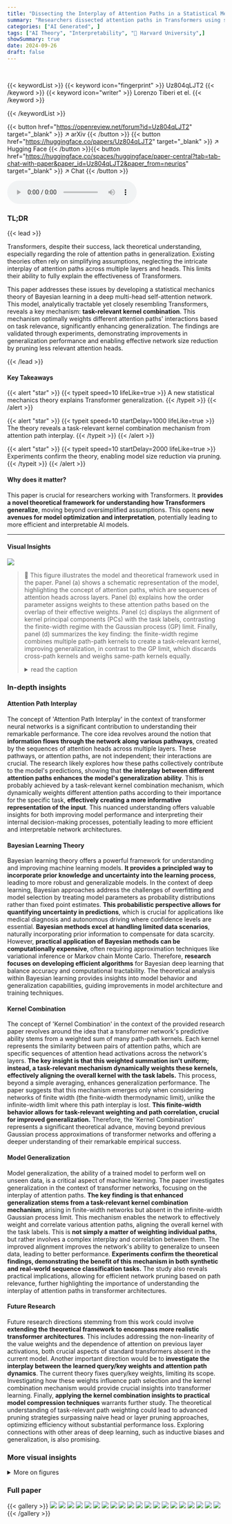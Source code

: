 ```yaml
---
title: "Dissecting the Interplay of Attention Paths in a Statistical Mechanics Theory of Transformers"
summary: "Researchers dissected attention paths in Transformers using statistical mechanics, revealing a task-relevant kernel combination mechanism boosting generalization performance."
categories: ["AI Generated", ]
tags: ["AI Theory", "Interpretability", "🏢 Harvard University",]
showSummary: true
date: 2024-09-26
draft: false
---
```


<br>

{{< keywordList >}}
{{< keyword icon="fingerprint" >}} Uz804qLJT2 {{< /keyword >}}
{{< keyword icon="writer" >}} Lorenzo Tiberi et el. {{< /keyword >}}
 
{{< /keywordList >}}

{{< button href="https://openreview.net/forum?id=Uz804qLJT2" target="_blank" >}}
↗ arXiv
{{< /button >}}
{{< button href="https://huggingface.co/papers/Uz804qLJT2" target="_blank" >}}
↗ Hugging Face
{{< /button >}}{{< button href="https://huggingface.co/spaces/huggingface/paper-central?tab=tab-chat-with-paper&paper_id=Uz804qLJT2&paper_from=neurips" target="_blank" >}}
↗ Chat
{{< /button >}}




<audio controls>
    <source src="https://ai-paper-reviewer.com/Uz804qLJT2/podcast.wav" type="audio/wav">
    Your browser does not support the audio element.
</audio>


### TL;DR


{{< lead >}}

Transformers, despite their success, lack theoretical understanding, especially regarding the role of attention paths in generalization.  Existing theories often rely on simplifying assumptions, neglecting the intricate interplay of attention paths across multiple layers and heads. This limits their ability to fully explain the effectiveness of Transformers.



This paper addresses these issues by developing a statistical mechanics theory of Bayesian learning in a deep multi-head self-attention network. This model, analytically tractable yet closely resembling Transformers, reveals a key mechanism: **task-relevant kernel combination**. This mechanism optimally weights different attention paths' interactions based on task relevance, significantly enhancing generalization.  The findings are validated through experiments, demonstrating improvements in generalization performance and enabling effective network size reduction by pruning less relevant attention heads.

{{< /lead >}}


#### Key Takeaways

{{< alert "star" >}}
{{< typeit speed=10 lifeLike=true >}} A new statistical mechanics theory explains Transformer generalization. {{< /typeit >}}
{{< /alert >}}

{{< alert "star" >}}
{{< typeit speed=10 startDelay=1000 lifeLike=true >}} The theory reveals a task-relevant kernel combination mechanism from attention path interplay. {{< /typeit >}}
{{< /alert >}}

{{< alert "star" >}}
{{< typeit speed=10 startDelay=2000 lifeLike=true >}} Experiments confirm the theory, enabling model size reduction via pruning. {{< /typeit >}}
{{< /alert >}}

#### Why does it matter?
This paper is crucial for researchers working with Transformers.  It **provides a novel theoretical framework for understanding how Transformers generalize**, moving beyond oversimplified assumptions.  This opens **new avenues for model optimization and interpretation**, potentially leading to more efficient and interpretable AI models.

------
#### Visual Insights



![](https://ai-paper-reviewer.com/Uz804qLJT2/figures_2_1.jpg)

> 🔼 This figure illustrates the model and theoretical framework used in the paper. Panel (a) shows a schematic representation of the model, highlighting the concept of attention paths, which are sequences of attention heads across layers. Panel (b) explains how the order parameter assigns weights to these attention paths based on the overlap of their effective weights. Panel (c) displays the alignment of kernel principal components (PCs) with the task labels, contrasting the finite-width regime with the Gaussian process (GP) limit. Finally, panel (d) summarizes the key finding: the finite-width regime combines multiple path-path kernels to create a task-relevant kernel, improving generalization, in contrast to the GP limit, which discards cross-path kernels and weighs same-path kernels equally.
> <details>
> <summary>read the caption</summary>
> Figure 1: Scheme of the model and theory (a) Scheme of the model in terms of attention paths. (b) The order parameter assigns to each pair of paths a weight, given by the overlap between the corresponding effective weights. (c) Alignment of the kernel PCs with the vector of task labels Y, in the finite-width (FW) vs GP regimes. (d) Kernel as the weighted sum of many path-path kernels. Task-relevant kernel combination occurs in the finite-width regime (FW), but not in the GP limit, in which cross-path kernels are discarded, and same-path kernels are equally weighted. The result is an improved kernel-task alignment in the finite-width regime (shown in (c)), enhancing generalization.
> </details>







### In-depth insights


#### Attention Path Interplay
The concept of 'Attention Path Interplay' in the context of transformer neural networks is a significant contribution to understanding their remarkable performance.  The core idea revolves around the notion that **information flows through the network along various pathways**, created by the sequences of attention heads across multiple layers.  These pathways, or attention paths, are not independent; their interactions are crucial. The research likely explores how these paths collectively contribute to the model's predictions, showing that **the interplay between different attention paths enhances the model's generalization ability**. This is probably achieved by a task-relevant kernel combination mechanism, which dynamically weights different attention paths according to their importance for the specific task, **effectively creating a more informative representation of the input**.  This nuanced understanding offers valuable insights for both improving model performance and interpreting their internal decision-making processes, potentially leading to more efficient and interpretable network architectures.

#### Bayesian Learning Theory
Bayesian learning theory offers a powerful framework for understanding and improving machine learning models.  **It provides a principled way to incorporate prior knowledge and uncertainty into the learning process**, leading to more robust and generalizable models.  In the context of deep learning, Bayesian approaches address the challenges of overfitting and model selection by treating model parameters as probability distributions rather than fixed point estimates.  **This probabilistic perspective allows for quantifying uncertainty in predictions**, which is crucial for applications like medical diagnosis and autonomous driving where confidence levels are essential.   **Bayesian methods excel at handling limited data scenarios**, naturally incorporating prior information to compensate for data scarcity.  However, **practical application of Bayesian methods can be computationally expensive**, often requiring approximation techniques like variational inference or Markov chain Monte Carlo.  Therefore, **research focuses on developing efficient algorithms** for Bayesian deep learning that balance accuracy and computational tractability.  The theoretical analysis within Bayesian learning provides insights into model behavior and generalization capabilities, guiding improvements in model architecture and training techniques.

#### Kernel Combination
The concept of 'Kernel Combination' in the context of the provided research paper revolves around the idea that a transformer network's predictive ability stems from a weighted sum of many path-path kernels. Each kernel represents the similarity between pairs of attention paths, which are specific sequences of attention head activations across the network's layers.  **The key insight is that this weighted summation isn't uniform; instead, a task-relevant mechanism dynamically weights these kernels, effectively aligning the overall kernel with the task labels.** This process, beyond a simple averaging, enhances generalization performance.  The paper suggests that this mechanism emerges only when considering networks of finite width (the finite-width thermodynamic limit), unlike the infinite-width limit where this path interplay is lost.  **This finite-width behavior allows for task-relevant weighting and path correlation, crucial for improved generalization.** Therefore, the 'Kernel Combination' represents a significant theoretical advance, moving beyond previous Gaussian process approximations of transformer networks and offering a deeper understanding of their remarkable empirical success.

#### Model Generalization
Model generalization, the ability of a trained model to perform well on unseen data, is a critical aspect of machine learning.  The paper investigates generalization in the context of transformer networks, focusing on the interplay of attention paths.  **The key finding is that enhanced generalization stems from a task-relevant kernel combination mechanism**, arising in finite-width networks but absent in the infinite-width Gaussian process limit. This mechanism enables the network to effectively weight and correlate various attention paths, aligning the overall kernel with the task labels. This is **not simply a matter of weighting individual paths**, but rather involves a complex interplay and correlation between them. The improved alignment improves the network's ability to generalize to unseen data, leading to better performance.  **Experiments confirm the theoretical findings, demonstrating the benefit of this mechanism in both synthetic and real-world sequence classification tasks.**  The study also reveals practical implications, allowing for efficient network pruning based on path relevance, further highlighting the importance of understanding the interplay of attention paths in transformer architectures.

#### Future Research
Future research directions stemming from this work could involve **extending the theoretical framework to encompass more realistic transformer architectures**. This includes addressing the non-linearity of the value weights and the dependence of attention on previous layer activations, both crucial aspects of standard transformers absent in the current model.  Another important direction would be to **investigate the interplay between the learned query/key weights and attention path dynamics**. The current theory fixes query/key weights, limiting its scope.  Investigating how these weights influence path selection and the kernel combination mechanism would provide crucial insights into transformer learning.  Finally, **applying the kernel combination insights to practical model compression techniques** warrants further study. The theoretical understanding of task-relevant path weighting could lead to advanced pruning strategies surpassing naive head or layer pruning approaches, optimizing efficiency without substantial performance loss.  Exploring connections with other areas of deep learning, such as inductive biases and generalization, is also promising.


### More visual insights

<details>
<summary>More on figures
</summary>


![](https://ai-paper-reviewer.com/Uz804qLJT2/figures_6_1.jpg)

> 🔼 This figure illustrates the results of a hidden Markov chain classification task.  Panel (a) shows a schematic of the task, illustrating the hidden and visible states of the Markov chain. Panel (b) shows a schematic of the network architecture with the different attention paths. Panel (c) compares the classification accuracy of the network for different network widths (N), contrasting the theoretical predictions with empirical results obtained from sampling. The bottom half of (c) shows the order parameter (U) for different network widths, visualizing the interplay between attention paths. Panel (d) displays the overlap between kernel principal components (PCs) and task labels, highlighting the alignment improvement in the finite-width regime. Finally, panel (e) repeats the experiment in (c) but with increased noise and a reduced number of paths.
> <details>
> <summary>read the caption</summary>
> Figure 2: Hidden Markov chain task. (a) Illustration of the task. (b) Schematics of the network and its attention paths. (c) Top: Classification accuracy for varying N (theory: blue crosses, joined by blue line; samples: black dots). Red lines: GP limit for a network consisting of all paths (solid), the good path (dashed), and the good and denoising paths (dotted). Bottom: Matrix elements of U, for varying N. The matrix indices are labeled with the corresponding path name, according to the legend in (b). (d) Normalized overlap, or cosine similarity, between the PCs of the kernel K and the vector of task labels Y (N = 10: blue; GP limit: orange). PCs are ranked by their eigenvalues, from largest to smallest. Only the first 30 PCs are shown. (e) Same as (c), but for increased στ = 5 and a network consisting of only the good and denoising paths.
> </details>



![](https://ai-paper-reviewer.com/Uz804qLJT2/figures_7_1.jpg)

> 🔼 This figure presents the results of the one-shot image classification experiments. It shows the classification accuracy for varying network widths N in both the GP limit and the finite-width regime. The figure also depicts the elements of the order parameter U, illustrating the interplay of attention paths. Kernel principal components (PCs) are visualized, highlighting the kernel-task alignment. Finally, the figure shows the head scores and performance drop after pruning, demonstrating the effectiveness of head pruning for model reduction.
> <details>
> <summary>read the caption</summary>
> Figure 3: One-shot image classification task. (a) Scheme of the task. (b) Classification accuracy in the GP limit (red line) and the finite-width regime (FW) for varying N (theory: blue crosses, joined by blue line; samples: black dots). (c) Matrix elements of U. The 'theory' and 'sampled' Us are for N = 10. The matrix indices are labeled with the path index π = (h1, h2). (d) Kernel PCs' overlap with the task, in the GP limit and in the finite-width regime for N = 10. Only the first 50 PCs are shown. (e) Head score (blue) and performance drop (red) after pruning the head, for the model trained with gradient descent. (f) Classification accuracy of the model trained with gradient descent, after pruning a growing number of heads, in order of their head score.
> </details>



![](https://ai-paper-reviewer.com/Uz804qLJT2/figures_18_1.jpg)

> 🔼 This figure illustrates the model and theory presented in the paper. Panel (a) shows a schematic representation of the model, highlighting the concept of attention paths as information pathways through the attention heads across different layers. Panel (b) explains the role of the order parameter in assigning weights to pairs of attention paths based on their overlap, essentially emphasizing the interaction between these paths. Panel (c) compares the alignment of principal components (PCs) of the kernel with task labels in the finite-width (FW) and Gaussian process (GP) regimes. The FW regime exhibits better alignment due to the interplay of attention paths. Finally, panel (d) demonstrates how the kernel is composed of multiple path-path kernels that are combined in the FW regime to improve generalization performance, which is not the case in the GP limit.
> <details>
> <summary>read the caption</summary>
> Figure 1: Scheme of the model and theory (a) Scheme of the model in terms of attention paths. (b) The order parameter assigns to each pair of paths a weight, given by the overlap between the corresponding effective weights. (c) Alignment of the kernel PCs with the vector of task labels Y, in the finite-width (FW) vs GP regimes. (d) Kernel as the weighted sum of many path-path kernels. Task-relevant kernel combination occurs in the finite-width regime (FW), but not in the GP limit, in which cross-path kernels are discarded, and same-path kernels are equally weighted. The result is an improved kernel-task alignment in the finite-width regime (shown in (c)), enhancing generalization.
> </details>



![](https://ai-paper-reviewer.com/Uz804qLJT2/figures_32_1.jpg)

> 🔼 This figure shows results from a Hidden Markov Chain classification task. Panel (a) illustrates the task's setup. Panel (b) provides a schematic of the network architecture and its attention paths. Panel (c) presents a comparison of classification accuracy (top) and order parameter (bottom) across different network widths (N). Panel (d) displays the alignment between kernel principal components (PCs) and task labels. Panel (e) repeats the analysis of panel (c) but under noisier conditions.
> <details>
> <summary>read the caption</summary>
> Figure 2: Hidden Markov chain task. (a) Illustration of the task. (b) Schematics of the network and its attention paths. (c) Top: Classification accuracy for varying N (theory: blue crosses, joined by blue line; samples: black dots). Red lines: GP limit for a network consisting of all paths (solid), the good path (dashed), and the good and denoising paths (dotted). Bottom: Matrix elements of U, for varying N. The matrix indices are labeled with the corresponding path name, according to the legend in (b). (d) Normalized overlap, or cosine similarity, between the PCs of the kernel K and the vector of task labels Y (N = 10: blue; GP limit: orange). PCs are ranked by their eigenvalues, from largest to smallest. Only the first 30 PCs are shown. (e) Same as (c), but for increased στ = 5 and a network consisting of only the good and denoising paths.
> </details>



![](https://ai-paper-reviewer.com/Uz804qLJT2/figures_35_1.jpg)

> 🔼 This figure shows results for the hidden Markov chain sequence classification task. It includes schematics of the task and network, classification accuracy for different network widths (N), and the order parameter U, which captures the interplay of attention paths.  The plots show how classification accuracy improves in the finite-width regime (N>0) over the Gaussian Process (GP) limit, illustrating task-relevant kernel combination via attention paths.
> <details>
> <summary>read the caption</summary>
> Figure 2: Hidden Markov chain task. (a) Illustration of the task. (b) Schematics of the network and its attention paths. (c) Top: Classification accuracy for varying N (theory: blue crosses, joined by blue line; samples: black dots). Red lines: GP limit for a network consisting of all paths (solid), the good path (dashed), and the good and denoising paths (dotted). Bottom: Matrix elements of U, for varying N. The matrix indices are labeled with the corresponding path name, according to the legend in (b). (d) Normalized overlap, or cosine similarity, between the PCs of the kernel K and the vector of task labels Y (N = 10: blue; GP limit: orange). PCs are ranked by their eigenvalues, from largest to smallest. Only the first 30 PCs are shown. (e) Same as (c), but for increased στ = 5 and a network consisting of only the good and denoising paths.
> </details>



![](https://ai-paper-reviewer.com/Uz804qLJT2/figures_36_1.jpg)

> 🔼 This figure shows the results of experiments on a synthetic Hidden Markov Chain classification task.  Panel (a) illustrates the task setup. Panel (b) provides a schematic of the network architecture and the different attention paths through the network. Panel (c) displays classification accuracy as a function of network width (N), comparing theoretical predictions to empirical results from sampled networks.  It also shows the elements of the order parameter U for different N values. Panel (d) shows the alignment between kernel principal components (PCs) and task labels.  Finally, panel (e) replicates panel (c) but with increased noise and only the 'good' and 'denoising' paths active.
> <details>
> <summary>read the caption</summary>
> Figure 2: Hidden Markov chain task. (a) Illustration of the task. (b) Schematics of the network and its attention paths. (c) Top: Classification accuracy for varying N (theory: blue crosses, joined by blue line; samples: black dots). Red lines: GP limit for a network consisting of all paths (solid), the good path (dashed), and the good and denoising paths (dotted). Bottom: Matrix elements of U, for varying N. The matrix indices are labeled with the corresponding path name, according to the legend in (b). (d) Normalized overlap, or cosine similarity, between the PCs of the kernel K and the vector of task labels Y (N = 10: blue; GP limit: orange). PCs are ranked by their eigenvalues, from largest to smallest. Only the first 30 PCs are shown. (e) Same as (c), but for increased στ = 5 and a network consisting of only the good and denoising paths.
> </details>



</details>






### Full paper

{{< gallery >}}
<img src="https://ai-paper-reviewer.com/Uz804qLJT2/1.png" class="grid-w50 md:grid-w33 xl:grid-w25" />
<img src="https://ai-paper-reviewer.com/Uz804qLJT2/2.png" class="grid-w50 md:grid-w33 xl:grid-w25" />
<img src="https://ai-paper-reviewer.com/Uz804qLJT2/3.png" class="grid-w50 md:grid-w33 xl:grid-w25" />
<img src="https://ai-paper-reviewer.com/Uz804qLJT2/4.png" class="grid-w50 md:grid-w33 xl:grid-w25" />
<img src="https://ai-paper-reviewer.com/Uz804qLJT2/5.png" class="grid-w50 md:grid-w33 xl:grid-w25" />
<img src="https://ai-paper-reviewer.com/Uz804qLJT2/6.png" class="grid-w50 md:grid-w33 xl:grid-w25" />
<img src="https://ai-paper-reviewer.com/Uz804qLJT2/7.png" class="grid-w50 md:grid-w33 xl:grid-w25" />
<img src="https://ai-paper-reviewer.com/Uz804qLJT2/8.png" class="grid-w50 md:grid-w33 xl:grid-w25" />
<img src="https://ai-paper-reviewer.com/Uz804qLJT2/9.png" class="grid-w50 md:grid-w33 xl:grid-w25" />
<img src="https://ai-paper-reviewer.com/Uz804qLJT2/10.png" class="grid-w50 md:grid-w33 xl:grid-w25" />
<img src="https://ai-paper-reviewer.com/Uz804qLJT2/11.png" class="grid-w50 md:grid-w33 xl:grid-w25" />
<img src="https://ai-paper-reviewer.com/Uz804qLJT2/12.png" class="grid-w50 md:grid-w33 xl:grid-w25" />
<img src="https://ai-paper-reviewer.com/Uz804qLJT2/13.png" class="grid-w50 md:grid-w33 xl:grid-w25" />
<img src="https://ai-paper-reviewer.com/Uz804qLJT2/14.png" class="grid-w50 md:grid-w33 xl:grid-w25" />
<img src="https://ai-paper-reviewer.com/Uz804qLJT2/15.png" class="grid-w50 md:grid-w33 xl:grid-w25" />
<img src="https://ai-paper-reviewer.com/Uz804qLJT2/16.png" class="grid-w50 md:grid-w33 xl:grid-w25" />
<img src="https://ai-paper-reviewer.com/Uz804qLJT2/17.png" class="grid-w50 md:grid-w33 xl:grid-w25" />
<img src="https://ai-paper-reviewer.com/Uz804qLJT2/18.png" class="grid-w50 md:grid-w33 xl:grid-w25" />
<img src="https://ai-paper-reviewer.com/Uz804qLJT2/19.png" class="grid-w50 md:grid-w33 xl:grid-w25" />
<img src="https://ai-paper-reviewer.com/Uz804qLJT2/20.png" class="grid-w50 md:grid-w33 xl:grid-w25" />
{{< /gallery >}}